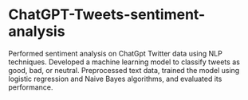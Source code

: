 # ChatGPT-Tweets-sentiment-analysis
Performed sentiment analysis on ChatGpt Twitter data using NLP techniques. Developed a machine learning model to classify tweets as good, bad, or neutral. Preprocessed text data, trained the model using logistic regression and Naive Bayes algorithms, and evaluated its performance.
